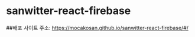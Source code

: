 # sanwitter-react-firebase

##배포 사이트 주소: https://mocakosan.github.io/sanwitter-react-firebase/#/



